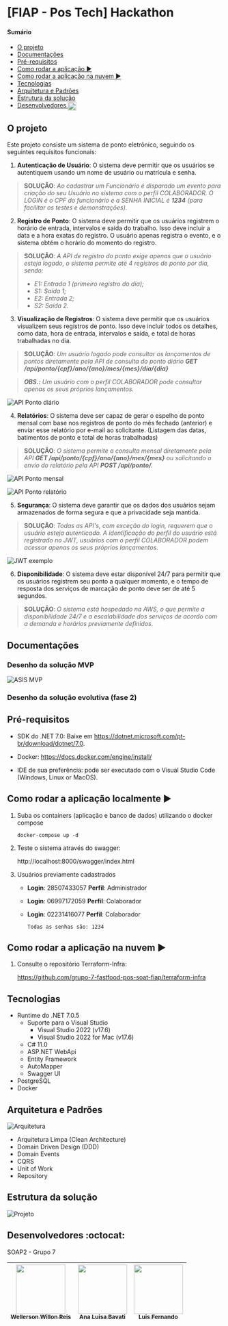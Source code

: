 # [FIAP - Pos Tech] Hackathon

#### Sumário
   * [O projeto](#o-projeto)
   * [Documentações](#documentações)
   * [Pré-requisitos](#pré-requisitos)
   * [Como rodar a aplicação <g-emoji class="g-emoji" alias="arrow_forward" fallback-src="https://github.githubassets.com/images/icons/emoji/unicode/25b6.png">▶️</g-emoji>](#como-rodar-a-aplicação-️)
   * [Como rodar a aplicação na nuvem <g-emoji class="g-emoji" alias="arrow_forward" fallback-src="https://github.githubassets.com/images/icons/emoji/unicode/25b6.png">▶️</g-emoji>](#como-rodar-a-aplicação-localmente-%EF%B8%8F)
   * [Tecnologias](#tecnologias)
   * [Arquitetura e Padrões](#arquitetura-e-padrões)
   * [Estrutura da solução](#estrutura-da-solução)
   * [Desenvolvedores <img class="emoji" title=":octocat:" alt=":octocat:" src="https://github.githubassets.com/images/icons/emoji/octocat.png" height="20" width="20" align="absmiddle">](#desenvolvedores-octocat)

## O projeto

Este projeto consiste um sistema de ponto eletrônico, seguindo os seguintes requisitos funcionais:

1. **Autenticação de Usuário**: O sistema deve permitir que os usuários se autentiquem usando um nome de usuário ou matrícula e senha.

>**SOLUÇÃO**: *Ao cadastrar um Funcionário é disparado um evento para criação do seu Usuário no sistema com o perfil COLABORADOR. O LOGIN é o CPF do funcionário e a SENHA INICIAL é **1234** (para facilitar os testes e demonstrações).*

2. **Registro de Ponto**: O sistema deve permitir que os usuários registrem o horário de entrada, intervalos e saída do trabalho. Isso deve incluir a data e a hora exatas do registro. O usuário apenas registra o evento, e o sistema obtém o horário do momento do registro.

>**SOLUÇÃO**: *A API de registro do ponto exige apenas que o usuário esteja logado, o sistema permite até 4 registros de ponto por dia, sendo:*
>
   >* *E1: Entrada 1 (primeiro registro do dia);*
   >* *S1: Saída 1;*
   >* *E2: Entrada 2;*
   >* *S2: Saída 2.*

3. **Visualização de Registros**: O sistema deve permitir que os usuários visualizem seus registros de ponto. Isso deve incluir todos os detalhes, como data, hora de entrada, intervalos e saída, e total de horas trabalhadas no dia.

>**SOLUÇÃO**: *Um usuário logado pode consultar os lançamentos de pontos diretamente pela API de consulta do ponto diário **GET /api/ponto/{cpf}/ano/{ano}/mes/{mes}/dia/{dia}***

>***OBS.:** Um usuário com o perfil COLABORADOR pode consultar apenas os seus próprios lançamentos.*

![API Ponto diário](./docs/api-ponto-dia.png)

4. **Relatórios**: O sistema deve ser capaz de gerar o espelho de ponto mensal com base nos registros de ponto do mês fechado (anterior) e
enviar esse relatório por e-mail ao solicitante. (Listagem das datas, batimentos de ponto e total de horas trabalhadas)

>**SOLUÇÃO**: *O sistema permite a consulta mensal diretamente pela API **GET /api/ponto/{cpf}/ano/{ano}/mes/{mes}** ou solicitando o envio do relatório pela API **POST /api/ponto/**.*

![API Ponto mensal](./docs/api-ponto-mensal.png)

![API Ponto relatório](./docs/api-ponto-relatorio.png)

5. **Segurança**: O sistema deve garantir que os dados dos usuários sejam armazenados de forma segura e que a privacidade seja mantida.

>**SOLUÇÃO**: *Todas as API's, com exceção do login, requerem que o usuário esteja autenticado. A identificação do perfil do usuário está registrado no JWT, usuários com o perfil COLABORADOR podem acessar apenas os seus próprios lançamentos.*

![JWT exemplo](./docs/jwt.png)

6. **Disponibilidade**: O sistema deve estar disponível 24/7 para permitir que os usuários registrem seu ponto a qualquer momento, e o tempo de resposta dos serviços de marcação de ponto deve ser de até 5 segundos.

>**SOLUÇÃO**: *O sistema está hospedado na AWS, o que permite a disponibilidade 24/7 e a escalabilidade dos serviços de acordo com a demanda e horários previamente definidos.*

## Documentações

### Desenho da solução MVP

![ASIS MVP](./docs/AWS_ASIS.drawio.png)

### Desenho da solução evolutiva (fase 2)



## Pré-requisitos

- SDK do .NET 7.0: Baixe em https://dotnet.microsoft.com/pt-br/download/dotnet/7.0.
- Docker: https://docs.docker.com/engine/install/

- IDE de sua preferência: pode ser executado com o Visual Studio Code (Windows, Linux or MacOS).


## Como rodar a aplicação localmente ▶️

1. Suba os containers (aplicação e banco de dados) utilizando o docker compose

   `docker-compose up -d`

2. Teste o sistema através do swagger:

   http://localhost:8000/swagger/index.html

3. Usuários previamente cadastrados

   * **Login**: 28507433057   **Perfil**: Administrador
   * **Login**: 06997172059   **Perfil**: Colaborador
   * **Login**: 02231416077   **Perfil**: Colaborador

      `Todas as senhas são: 1234`

## Como rodar a aplicação na nuvem ▶️

1. Consulte o repositório Terraform-Infra:

   https://github.com/grupo-7-fastfood-pos-soat-fiap/terraform-infra

## Tecnologias

- Runtime do .NET 7.0.5
    - Suporte para o Visual Studio
        - Visual Studio 2022 (v17.6)
        - Visual Studio 2022 for Mac (v17.6)
    - C# 11.0
    - ASP.NET WebApi
    - Entity Framework
    - AutoMapper
    - Swagger UI
- PostgreSQL 
- Docker

## Arquitetura e Padrões

![Arquitetura](./docs/CleanArchitecture.png)

- Arquitetura Limpa (Clean Architecture)
- Domain Driven Design (DDD)
- Domain Events
- CQRS
- Unit of Work
- Repository


## Estrutura da solução

![Projeto](./docs/EstruturaProjeto.png) 


## Desenvolvedores :octocat:
SOAP2 - Grupo 7

| [<img src="https://avatars.githubusercontent.com/u/62022498?v=4" width=115><br><sub>Wellerson Willon Reis</sub>](https://github.com/brwillon) | [<img src="https://avatars.githubusercontent.com/u/15663232?v=4" width=115><br><sub>Ana Luisa Bavati</sub>](https://github.com/analuisabavati) |  [<img src="https://avatars.githubusercontent.com/u/67171626?v=4" width=115><br><sub>Luis Fernando</sub>](https://github.com/luisfernandodass) |
| :---: | :---: | :---:
